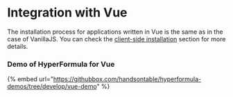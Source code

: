 # Integration with Vue

The installation process for applications written in Vue is the same as in the case of VanillaJS. You can check the [client-side installation](../getting-started/client-side.md) section for more details.

### Demo of HyperFormula for Vue

{% embed url="https://githubbox.com/handsontable/hyperformula-demos/tree/develop/vue-demo" %}





